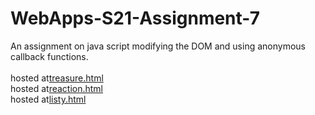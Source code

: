 # WebApps-S21-Assignment-7
An assignment on java script modifying the DOM and using anonymous callback functions. <br>   
hosted at[treasure.html](https://44-563-web-apps-s21.github.io/webapps-s21-assignment-7-NVGSSAI/treasure.html)<br>
hosted at[reaction.html](https://44-563-web-apps-s21.github.io/webapps-s21-assignment-7-NVGSSAI/reaction.html)<br>
hosted at[listy.html](https://44-563-web-apps-s21.github.io/webapps-s21-assignment-7-NVGSSAI/listy.html)<br>